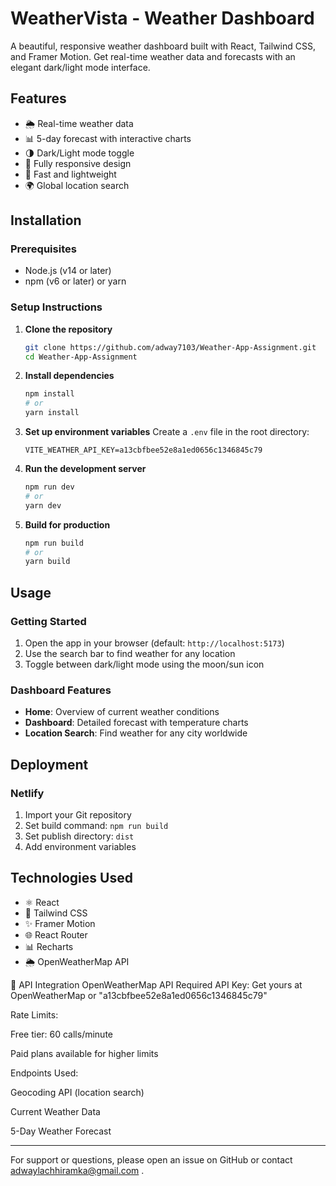 # WeatherVista - Weather Dashboard
A beautiful, responsive weather dashboard built with React, Tailwind CSS, and Framer Motion. Get real-time weather data and forecasts with an elegant dark/light mode interface.

## Features

- 🌦️ Real-time weather data
- 📊 5-day forecast with interactive charts
- 🌗 Dark/Light mode toggle
- 📱 Fully responsive design
- 🚀 Fast and lightweight
- 🌍 Global location search

## Installation

### Prerequisites
- Node.js (v14 or later)
- npm (v6 or later) or yarn

### Setup Instructions

1. **Clone the repository**
   ```bash
   git clone https://github.com/adway7103/Weather-App-Assignment.git
   cd Weather-App-Assignment
   ```

2. **Install dependencies**
   ```bash
   npm install
   # or
   yarn install
   ```

3. **Set up environment variables**
   Create a `.env` file in the root directory:
   ```env
   VITE_WEATHER_API_KEY=a13cbfbee52e8a1ed0656c1346845c79
   ```

4. **Run the development server**
   ```bash
   npm run dev
   # or
   yarn dev
   ```

5. **Build for production**
   ```bash
   npm run build
   # or
   yarn build
   ```

## Usage

### Getting Started
1. Open the app in your browser (default: `http://localhost:5173`)
2. Use the search bar to find weather for any location
3. Toggle between dark/light mode using the moon/sun icon

### Dashboard Features
- **Home**: Overview of current weather conditions
- **Dashboard**: Detailed forecast with temperature charts
- **Location Search**: Find weather for any city worldwide

## Deployment

### Netlify
1. Import your Git repository
2. Set build command: `npm run build`
3. Set publish directory: `dist`
4. Add environment variables

## Technologies Used

- ⚛️ React
- 🎨 Tailwind CSS
- ✨ Framer Motion
- 🌐 React Router
- 📊 Recharts
- 🌦️ OpenWeatherMap API

🔧 API Integration
OpenWeatherMap API
Required API Key: Get yours at OpenWeatherMap or "a13cbfbee52e8a1ed0656c1346845c79"

Rate Limits:

Free tier: 60 calls/minute

Paid plans available for higher limits

Endpoints Used:

Geocoding API (location search)

Current Weather Data

5-Day Weather Forecast

---

For support or questions, please open an issue on GitHub or contact adwaylachhiramka@gmail.com .
